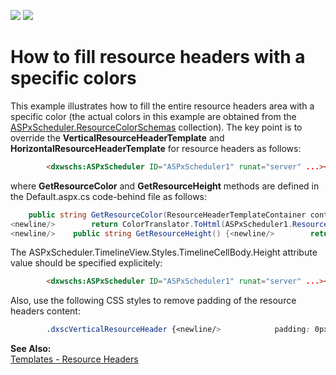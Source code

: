 <!-- default badges list -->
[![](https://img.shields.io/badge/Open_in_DevExpress_Support_Center-FF7200?style=flat-square&logo=DevExpress&logoColor=white)](https://supportcenter.devexpress.com/ticket/details/E3493)
[![](https://img.shields.io/badge/📖_How_to_use_DevExpress_Examples-e9f6fc?style=flat-square)](https://docs.devexpress.com/GeneralInformation/403183)
<!-- default badges end -->
# How to fill resource headers with a specific colors


<p>This example illustrates how to fill the entire resource headers area with a specific color (the actual colors in this example are obtained from the <a href="http://documentation.devexpress.com/#AspNet/DevExpressWebASPxSchedulerASPxScheduler_ResourceColorSchemastopic"><u>ASPxScheduler.ResourceColorSchemas</u></a> collection). The key point is to override the <strong>VerticalResourceHeaderTemplate</strong> and <strong>HorizontalResourceHeaderTemplate</strong> for resource headers as follows:</p>

```aspx
        <dxwschs:ASPxScheduler ID="ASPxScheduler1" runat="server" ...><newline/>            <Templates><newline/>                <VerticalResourceHeaderTemplate><newline/>                    <div style="background-color: <%# GetResourceColor(Container) %>; width: 100px; height: <%# GetResourceHeight() %>;"><newline/>                        <%# Container.Resource.Caption %><newline/>                    </div><newline/>                </VerticalResourceHeaderTemplate><newline/>                <HorizontalResourceHeaderTemplate><newline/>                    <div style="background-color: <%# GetResourceColor(Container) %>; width: 100%; height: 50px;" ><newline/>                        <%# Container.Resource.Caption %><newline/>                    </div><newline/>                </HorizontalResourceHeaderTemplate><newline/>            </Templates><newline/>        </dxwschs:ASPxScheduler>
```

<p> </p><p>where <strong>GetResourceColor</strong> and <strong>GetResourceHeight</strong> methods are defined in the Default.aspx.cs code-behind file as follows:</p>

```cs
    public string GetResourceColor(ResourceHeaderTemplateContainer container) {<newline/>        int id = ASPxScheduler1.Storage.Resources.Items.IndexOf(container.Resource);
<newline/>        return ColorTranslator.ToHtml(ASPxScheduler1.ResourceColorSchemas[id % ASPxScheduler1.ResourceColorSchemas.Count].Cell);<newline/>    }
<newline/>    public string GetResourceHeight() {<newline/>        return ASPxScheduler1.TimelineView.Styles.TimelineCellBody.Height.ToString();<newline/>    }
```

<p> </p><p>The ASPxScheduler.TimelineView.Styles.TimelineCellBody.Height attribute value should be specified explicitely:</p>

```aspx
        <dxwschs:ASPxScheduler ID="ASPxScheduler1" runat="server" ...><newline/>            <Views><newline/>                <TimelineView><newline/>                    <TimelineViewStyles><newline/>                        <TimelineCellBody Height="200px" /><newline/>                    </TimelineViewStyles><newline/>                </TimelineView><newline/>            </Views><newline/>        </dxwschs:ASPxScheduler>
```

<p> </p><p>Also, use the following CSS styles to remove padding of the resource headers content:</p>

```css
        .dxscVerticalResourceHeader {<newline/>            padding: 0px;<newline/>        }<newline/>        .dxscHorizontalResourceHeader {<newline/>            padding: 0px;<newline/>        }
```

<p> </p><p><strong>See Also:</strong><br />
<a href="http://demos.devexpress.com/ASPxSchedulerDemos/Templates/ResourceHeaderTemplate.aspx"><u>Templates - Resource Headers</u></a></p>

<br/>


